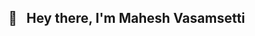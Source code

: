## 👋  &nbsp; Hey there, I'm Mahesh Vasamsetti
<!---

[<img height="30" src="https://img.shields.io/badge/linkedin-blue.svg?&style=for-the-badge&logo=linkedin&logoColor=white" />][LinkedIn]
### I'm a Web Developer and a Learning Enthusiast.


- 👀 I’m interested in Web Development
- 🌱 I’m learning in-depth about Web Development and Competitive Programming..
- 💞️ I’m looking forward to collaborate with other developers and learn from them.
- 📫 How to reach me -  maheshvasamsetti641@gmail.com
--->

<!---
mahesh006/mahesh006 is a ✨ special ✨ repository because its `README.md` (this file) appears on your GitHub profile.
You can click the Preview link to take a look at your changes.
--->

[linkedin]: https://www.linkedin.com/in/mahesh-vasamsetti-3623431ab
